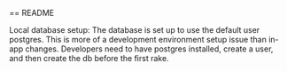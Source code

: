 == README

Local database setup:
The database is set up to use the default user postgres. This is more of a development environment setup issue than in-app changes. Developers need to have postgres installed, create a user, and then create the db before the first rake.
